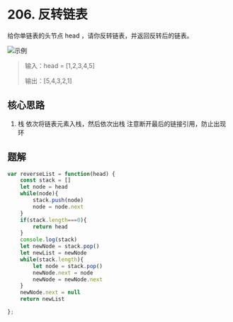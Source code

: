 # 206. 反转链表
给你单链表的头节点 head ，请你反转链表，并返回反转后的链表。

![示例](https://assets.leetcode.com/uploads/2021/02/19/rev1ex1.jpg)

> 输入：head = [1,2,3,4,5]
> 
> 输出：[5,4,3,2,1]


## 核心思路
1. 栈
依次将链表元素入栈，然后依次出栈
注意断开最后的链接引用，防止出现环

## 题解
```js
var reverseList = function(head) {
    const stack = []
    let node = head
    while(node){
        stack.push(node)
        node = node.next
    }
    if(stack.length===0){
        return head
    }
    console.log(stack)
    let newNode = stack.pop()
    let newList = newNode
    while(stack.length){
        let node = stack.pop()
        newNode.next = node
        newNode = newNode.next
    }
    newNode.next = null
    return newList

};
```